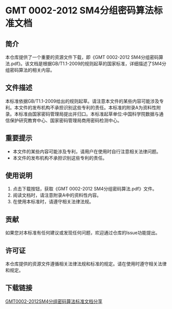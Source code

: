 # GMT 0002-2012 SM4分组密码算法标准文档

## 简介

本仓库提供了一个重要的资源文件下载，即《GMT 0002-2012 SM4分组密码算法.pdf》。该文档是根据GB/T1.1-2009的规则起草的国家标准，详细描述了SM4分组密码算法的相关内容。

## 文件描述

本标准依据GB/T1.1-2009给出的规则起草。请注意本文件的某些内容可能涉及专利。本文件的发布机构不承担识别这些专利的责任。本标准的附录A为资料性附录。本标准由国家密码管理局提出并归口。本标准起草单位:中国科学院数据与通信保护研究教育中心、国家密码管理局商用密码检测中心。

## 重要提示

- 本文件的某些内容可能涉及专利，请用户在使用时自行注意相关法律问题。
- 本文件的发布机构不承担识别这些专利的责任。

## 使用说明

1. 点击下载按钮，获取《GMT 0002-2012 SM4分组密码算法.pdf》文件。
2. 阅读文档时，请注意附录A中的资料性内容。
3. 在使用本标准时，请遵守相关法律法规。

## 贡献

如果您对本标准有任何建议或发现任何问题，欢迎通过仓库的Issue功能提出。

## 许可证

本仓库提供的资源文件遵循相关法律法规和标准的规定。请在使用时遵守相关法律和规定。

## 下载链接

[GMT0002-2012SM4分组密码算法标准文档分享](https://pan.quark.cn/s/476ab10163ec)
